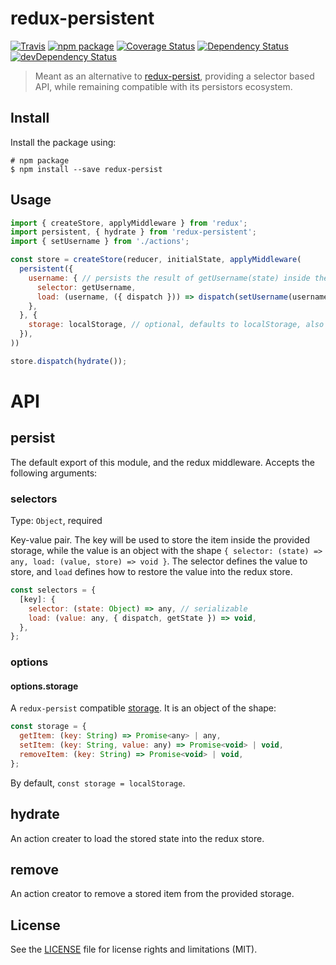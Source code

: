 # redux-persistent

[![Travis][build-badge]][build]
[![npm package][npm-badge]][npm]
[![Coverage Status][coveralls-badge]][coveralls]
[![Dependency Status][dependency-status-badge]][dependency-status]
[![devDependency Status][dev-dependency-status-badge]][dev-dependency-status]

> Meant as an alternative to [redux-persist](https://github.com/rt2zz/redux-persist), providing a selector based API, while remaining compatible with its persistors ecosystem.

## Install

Install the package using:

```
# npm package
$ npm install --save redux-persist
```

## Usage

```js
import { createStore, applyMiddleware } from 'redux';
import persistent, { hydrate } from 'redux-persistent';
import { setUsername } from './actions';

const store = createStore(reducer, initialState, applyMiddleware(
  persistent({
    username: { // persists the result of getUsername(state) inside the provided storage, under the keye 'username'
      selector: getUsername,
      load: (username, ({ dispatch })) => dispatch(setUsername(username)),
    },
  }, {
    storage: localStorage, // optional, defaults to localStorage, also tested with redux-persist-node-storage
  }),
))

store.dispatch(hydrate());
```

# API

## persist

The default export of this module, and the redux middleware. Accepts the following arguments:

### selectors

Type: `Object`, required

Key-value pair. The key will be used to store the item inside the provided storage, while the value is an object with the shape `{ selector: (state) => any, load: (value, store) => void }`. The selector defines the value to store, and `load` defines how to restore the value into the redux store.

```javascript
const selectors = {
  [key]: {
    selector: (state: Object) => any, // serializable
    load: (value: any, { dispatch, getState }) => void,
  },
};
```

### options

#### options.storage

A `redux-persist` compatible [storage](https://github.com/rt2zz/redux-persist#storage-engines). It is an object of the shape:

```javascript
const storage = {
  getItem: (key: String) => Promise<any> | any,
  setItem: (key: String, value: any) => Promise<void> | void,
  removeItem: (key: String) => Promise<void> | void,
};
```

By default, `const storage = localStorage`.

## hydrate

An action creater to load the stored state into the redux store.

## remove

An action creator to remove a stored item from the provided storage.

## License

See the [LICENSE](LICENSE.md) file for license rights and limitations (MIT).


[build-badge]: https://img.shields.io/travis/perrin4869/redux-persistent/master.svg?style=flat-square
[build]: https://travis-ci.org/perrin4869/redux-persistent

[npm-badge]: https://img.shields.io/npm/v/redux-persistent.svg?style=flat-square
[npm]: https://www.npmjs.org/package/redux-persistent

[coveralls-badge]: https://img.shields.io/coveralls/perrin4869/redux-persistent/master.svg?style=flat-square
[coveralls]: https://coveralls.io/r/perrin4869/redux-persistent

[dependency-status-badge]: https://david-dm.org/perrin4869/redux-persistent.svg?style=flat-square
[dependency-status]: https://david-dm.org/perrin4869/redux-persistent

[dev-dependency-status-badge]: https://david-dm.org/perrin4869/redux-persistent/dev-status.svg?style=flat-square
[dev-dependency-status]: https://david-dm.org/perrin4869/redux-persistent#info=devDependencies
